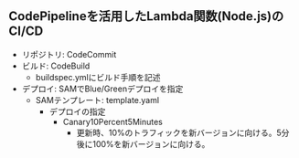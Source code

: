## CodePipelineを活用したLambda関数(Node.js)のCI/CD
- リポジトリ: CodeCommit
- ビルド: CodeBuild
  - buildspec.ymlにビルド手順を記述
- デプロイ: SAMでBlue/Greenデプロイを指定
  - SAMテンプレート: template.yaml
    - デプロイの指定
      - Canary10Percent5Minutes
        - 更新時、10%のトラフィックを新バージョンに向ける。5分後に100%を新バージョンに向ける。



